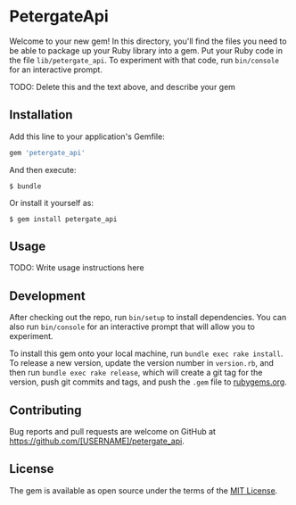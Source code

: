 # PetergateApi

Welcome to your new gem! In this directory, you'll find the files you need to be able to package up your Ruby library into a gem. Put your Ruby code in the file `lib/petergate_api`. To experiment with that code, run `bin/console` for an interactive prompt.

TODO: Delete this and the text above, and describe your gem

## Installation

Add this line to your application's Gemfile:

```ruby
gem 'petergate_api'
```

And then execute:

    $ bundle

Or install it yourself as:

    $ gem install petergate_api

## Usage

TODO: Write usage instructions here

## Development

After checking out the repo, run `bin/setup` to install dependencies. You can also run `bin/console` for an interactive prompt that will allow you to experiment.

To install this gem onto your local machine, run `bundle exec rake install`. To release a new version, update the version number in `version.rb`, and then run `bundle exec rake release`, which will create a git tag for the version, push git commits and tags, and push the `.gem` file to [rubygems.org](https://rubygems.org).

## Contributing

Bug reports and pull requests are welcome on GitHub at https://github.com/[USERNAME]/petergate_api.


## License

The gem is available as open source under the terms of the [MIT License](http://opensource.org/licenses/MIT).


